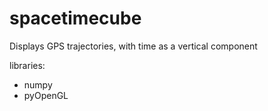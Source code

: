 # spacetimecube
Displays GPS trajectories, with time as a vertical component

libraries:
- numpy
- pyOpenGL
